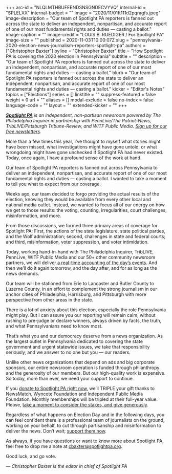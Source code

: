 +++
arc-id = "NLQLMTHBUFEENDSNSGNDECVYVQ"
internal-id = "SPLELXX"
internal-budget = ""
image = "2020/11/01ft111d2pqragfs.jpeg"
image-description = "Our team of Spotlight PA reporters is fanned out across the state to deliver an independent, nonpartisan, and accurate report of one of our most fundamental rights and duties — casting a ballot."
image-caption = ""
image-credit = "LOUIS B. RUEDIGER / For Spotlight PA"
image-size = ""
published = 2020-11-03T10:00:07Z
slug = "pennsylvania-2020-election-news-journalism-reporters-spotlight-pa"
authors = ["Christopher Baxter"]
byline = "Christopher Baxter"
title = "How Spotlight PA is covering the 2020 election in Pennsylvania"
subtitle = ""
description = "Our team of Spotlight PA reporters is fanned out across the state to deliver an independent, nonpartisan, and accurate report of one of our most fundamental rights and duties — casting a ballot."
blurb = "Our team of Spotlight PA reporters is fanned out across the state to deliver an independent, nonpartisan, and accurate report of one of our most fundamental rights and duties — casting a ballot."
kicker = "Editor's Notes"
topics = ["Elections"]
series = []
linktitle = ""
suppress-featured = false
weight = 0
url = ""
aliases = []
modal-exclude = false
no-index = false
language-code = ""
layout = ""
extended-kicker = ""
+++

<a href="https://www.spotlightpa.org/"><i><b>Spotlight PA</b></i></a><i> is an independent, non-partisan newsroom powered by The Philadelphia Inquirer in partnership with PennLive/The Patriot-News, TribLIVE/Pittsburgh Tribune-Review, and WITF Public Media. </i><a href="https://www.spotlightpa.org/newsletters"><i>Sign up for our free newsletters</i></a><i>.</i>

More than a few times this year, I’ve thought to myself what stories might have been missed, what investigations might have gone untold, or what wrongdoing might have gone unchecked if Spotlight PA had never existed. Today, once again, I have a profound sense of the work at hand.

Our team of Spotlight PA reporters is fanned out across Pennsylvania to deliver an independent, nonpartisan, and accurate report of one of our most fundamental rights and duties — casting a ballot. I wanted to take a moment to tell you what to expect from our coverage.

Weeks ago, our team decided to forgo providing the actual results of the election, knowing they would be available from every other local and national media outlet. Instead, we wanted to focus all of our energy on how we get to those results: the voting, counting, irregularities, court challenges, misinformation, and more.

From those discussions, we formed three primary areas of coverage for Spotlight PA: First, the actions of the state legislature, state political parties, and the Wolf administration; second, challenges in state and federal courts; and third, misinformation, voter suppression, and voter intimidation.

Today, working hand-in-hand with The Philadelphia Inquirer, TribLIVE, PennLive, WITF Public Media and our 50+ other community newsroom partners, we will deliver<a href="https://www.spotlightpa.org/news/2020/11/pennsylvania-2020-election-live-blog-updates-donald-trump-joe-biden/"> a real-time accounting of the day’s events</a>. And then we’ll do it again tomorrow, and the day after, and for as long as the news demands.

<script src="https://www.spotlightpa.org/embed.js" async></script><div data-spl-embed-version="1" data-spl-src="https://www.spotlightpa.org/embeds/donate/?teaser_text=Spotlight%20PA%20provides%20essential%2C%20public-service%20journalism%20about%20Pennsylvania%20thank%20to%20readers%20like%20you.%20For%20a%20limited%20time%2C%20become%20a%20member%20and%20your%20contribution%20will%20be%20TRIPLED.&cta_text=YES%2C%20TRIPLE%20MY%20GIFT&eyebrow_text=BECOME%20A%20MEMBER"></div>

Our team will be stationed from Erie to Lancaster and Butler County to Luzerne County, in an effort to complement the strong journalism in our anchor cities of Philadelphia, Harrisburg, and Pittsburgh with more perspective from other areas in the state.

There is a lot of anxiety about this election, especially the role Pennsylvania might play. But I can assure you our reporting will remain calm, without rushing to pre-judge or declare winners, always driven by facts, the truth, and what Pennsylvanians need to know most.

That’s what you and our democracy deserve from a news organization. As the largest outlet in Pennsylvania dedicated to covering the state government and urgent statewide issues, we take that responsibility seriously, and we answer to no one but you — our readers.

Unlike other news organizations that depend on ads and big corporate sponsors, our entire newsroom operation is funded through philanthropy and the generosity of our members. But our high-quality work is expensive. So today, more than ever, we need your support to continue.

If you <a href="https://www.spotlightpa.org/donate">donate to Spotlight PA right now</a>, we’ll TRIPLE your gift thanks to NewsMatch, Wyncote Foundation and Independent Public Media Foundation. Monthly memberships will be tripled at their full-year value. Please, <a href="https://www.spotlightpa.org/donate">take a moment to consider the stakes, and give generously</a>.

Regardless of what happens on Election Day and in the following days, you can feel confident there is a professional team of journalists on the ground, working on your behalf, to cut through partisanship and misinformation to deliver the news. Don’t wait; <a href="https://www.spotlightpa.org/donate">support them now</a>.

As always, if you have questions or want to know more about Spotlight PA, feel free to drop me a note at <a href="mailto:cbaxter@spotlightpa.org">cbaxter@spotlightpa.org</a>.

Good luck, and go vote.

<i>— Christopher Baxter is the editor in chief of Spotlight PA</i>
